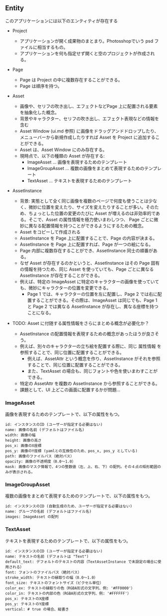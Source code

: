 
## Entity

このアプリケーションには以下のエンティティが存在する

- Project
  - アプリケーションが開く成果物のまとまり。Photosshopでいう psd ファイルに相当するもの。
  - アプリケーションを何も指定せず開くと空のプロジェクトが作成される。

- Page
  - Page は Project の中に複数存在することができる。
  - Page は順序を持つ。

- Asset
  - 画像や、セリフの吹き出し、エフェクトなどPage 上に配置される要素を抽象化した概念。
  - 背景やキャラクター、セリフの吹き出し、エフェクト表現などの情報を含む
  - Asset Window (ui.md 参照) に画像をドラッグアンドドロップしたり、メニューバーから新規作成したりすれば Asset を Project に追加することができる。
  - Asset は、Asset Window にのみ存在する。
  - 現時点で、以下の種類の Asset が存在する:
    - ImageAsset ... 画像を表現するためのテンプレート
    - ImageGroupAsset ... 複数の画像をまとめて表現するためのテンプレート
    - TextAsset ... テキストを表現するためのテンプレート

- AssetInstance
  - 背景: 実態として全く同じ画像を複数のページで何度も使うことは少なく、微妙に位置を変えたり、サイズを変えたりすることが多い。そのため、ちょっとした位置の変更のたびに Asset が増えるのは非効率的である。そこで、Asset の属性情報を極力使いまわしつつ、 Page ごとに微妙に異なる配置情報を持つことができるようにするための概念。
  - Asset をコピーして作成される
  - AssetInstance を Page 上に配置することで、Page の内容が決まる。
  - AssetInstance を Page 上に配置すれば、Page が一つの絵になる。
  - Page 内部に複数存在することができ、AssetInstance 同士の順番がある。
  - なぜ Asset が存在するのかというと、AssetInstance はその Page 固有の情報を持つため、同じ Asset を使っていても、Page ごとに異なる AssetInstance が存在することができる。
  - 例えば、特定の ImageAsset に特定のキャラクターの画像を使っていても、微妙にキャラクターの位置を変更できる。
    - Page 1 では、キャラクターの位置を左に配置し、Page 2 では右に配置することができる。その際は、ImageAsset は同じでも、Page 1 と Page 2 では異なる AssetInstance が存在し、異なる座標を持つことになる。

- TODO: Asset に付随する属性情報をさらにまとめる概念が必要化か？
  - AssetInstance の配置情報を表現するための概念があったほうが良さそう。
  - 例えば、別々のキャラクターの立ち絵を配置する際に、同じ 属性情報 を参照することで、同じ位置に配置することができる。
    - 例えば、AssetAttr という概念を作り、AssetInstance がそれを参照することで、同じ位置に配置することができる。
    - また、TextAsset の場合も、同じフォントや色を使いまわすことができる。
  - 特定の AssetAttr を複数の AssetInstance から参照することができる。
  - 課題として、UI 上どこの画面に配置するかが問題...


### ImageAsset

画像を表現するためのテンプレートで、以下の属性をもつ。

```
id: インスタンスのID (ユーザーが指定する必要はない)
name: 画像の名前 (デフォルトはファイル名)
width: 画像の幅
height: 画像の高さ
pos_x: 画像のX座標
pos_y: 画像のY座標 (yamlとの互換性のため、pos_x, pos_y としている)
path: 画像のファイルパス（絶対パス）
opacity: 画像の不透明度（0.0〜1.0）
mask: 画像のマスク情報で、4つの整数値（左、上、右、下）の配列。その４点の矩形範囲のみが表示される。
```

###  ImageGroupAsset

複数の画像をまとめて表現するためのテンプレートで、以下の属性をもつ。

```
id: インスタンスのID (自動生成のため、ユーザーが指定する必要はない)
name: グループの名前 (デフォルトはファイル名)
images: ImageAsset の配列
```

### TextAsset

テキストを表現するためのテンプレートで、以下の属性をもつ。

```
id: インスタンスのID (ユーザーが指定する必要はない)
name: テキストの名前 (デフォルトは "Text")
default_text: デフォルトのテキストの内容（TextAssetInstance で未設定の場合に使用される）
font: フォントのファイルパス（絶対パス）
stroke_width: テキストの縁取りの幅（0.0〜1.0）
font_size: テキストのフォントサイズ（ピクセル単位）
color_ex: テキストの縁取りの色（RGBA形式の文字列、例: '#FF0000'）
color_in: テキストの内部の色（RGBA形式の文字列、例: '#FFFFFF'）
pos_x: テキストのX座標
pos_y: テキストのY座標
vertical: # true の場合、縦書き
```
